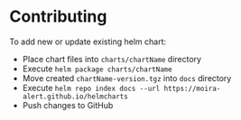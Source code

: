 # Contributing

To add new or update existing helm chart:

 - Place chart files into `charts/chartName` directory
 - Execute `helm package charts/chartName`
 - Move created `chartName-version.tgz` into `docs` directory
 - Execute `helm repo index docs --url https://moira-alert.github.io/helmcharts`
 - Push changes to GitHub
